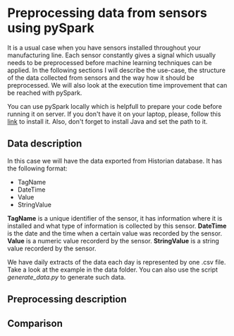 # Preprocessing data from sensors using pySpark

It is a usual case when you have sensors installed throughout your manufacturing line. Each sensor constantly gives a signal which usually needs to be preprocessed before machine learning techniques can be applied. In the following sections I will describe the use-case, the structure of the data collected from sensors and the way how it should be preprocessed. We will also look at the execution time improvement that can be reached with pySpark.


You can use pySpark locally which is helpfull to prepare your code before running it on server. If you don't have it on your laptop, please, follow this [link](https://blog.sicara.com/get-started-pyspark-jupyter-guide-tutorial-ae2fe84f594f) to install it. Also, don't forget to install Java and set the path to it.

## Data description

In this case we will have the data exported from Historian database. It has the following format:

- TagName
- DateTime 
- Value
- StringValue

**TagName** is a unique identifier of the sensor, it has information where it is installed and what type of information is collected by this sensor. **DateTime** is the date and the time when a certain value was recorded by the sensor. **Value** is a numeric value recorderd by the sensor. **StringValue** is a string value recorderd by the sensor.

We have daily extracts of the data each day is represented by one .csv file. Take a look at the example in the data folder. You can also use the script _generate_data.py_ to generate such data.

## Preprocessing description

## Comparison



